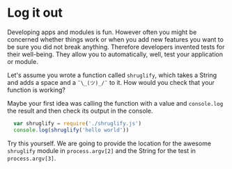 # Log it out

Developing apps and modules is fun. However often you might be concerned whether
things work or when you add new features you want to be sure you did not break
anything. Therefore developers invented tests for their well-being. They allow 
you to automatically, well, test your application or module.

Let's assume you wrote a function called `shruglify`, which takes a String and
adds a space and a `¯\_(ツ)_/¯` to it. How would you check that your function is
working?

Maybe your first idea was calling the function with a value and `console.log`
the result and then check its output in the console.

```js
  var shruglify = require('./shruglify.js')
  console.log(shruglify('hello world'))
```

Try this yourself. We are going to provide the location for the awesome
`shruglify` module in `process.argv[2]` and the String for the test in
`process.argv[3]`.
